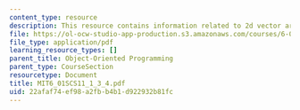 ```yaml
---
content_type: resource
description: This resource contains information related to 2d vector arithmetic.
file: https://ol-ocw-studio-app-production.s3.amazonaws.com/courses/6-01sc-introduction-to-electrical-engineering-and-computer-science-i-spring-2011/22afaf74ef98a2fbb4b1d922932b81fc_MIT6_01SCS11_1_3_4.pdf
file_type: application/pdf
learning_resource_types: []
parent_title: Object-Oriented Programming
parent_type: CourseSection
resourcetype: Document
title: MIT6_01SCS11_1_3_4.pdf
uid: 22afaf74-ef98-a2fb-b4b1-d922932b81fc
---
```

